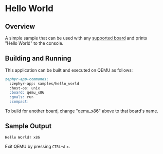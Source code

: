# Hello World

## Overview

A simple sample that can be used with any [supported board](#boards) and prints "Hello World" to the console.

## Building and Running

This application can be built and executed on QEMU as follows:

```markdown
zephyr-app-commands:
  :zephyr-app: samples/hello_world
  :host-os: unix
  :board: qemu_x86
  :goals: run
  :compact:
```

To build for another board, change "qemu_x86" above to that board's name.

## Sample Output

```console
Hello World! x86
```

Exit QEMU by pressing `CTRL+A` `x`.
